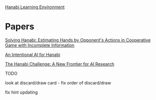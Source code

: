 

[Hanabi Learning Environment](https://github.com/deepmind/hanabi-learning-environment)

# Papers

[Solving Hanabi: Estimating Hands by Opponent's Actions in Cooperative Game with Incomplete Information](https://pdfs.semanticscholar.org/d7a7/b4158ceaa20756e9b2f577654d2da1789bc4.pdf)

[An Intentional AI for Hanabi](https://yawgmoth.github.io/images/hanabipaper.pdf)

[The Hanabi Challenge: A New Frontier for AI Research](https://yawgmoth.github.io/images/hanabipaper.pdf)

TODO

look at discard/draw card - fix order of discard/draw

fix hint updating